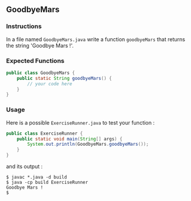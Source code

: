 ## GoodbyeMars

### Instructions

In a file named `GoodbyeMars.java` write a function `goodbyeMars` that returns the string 'Goodbye Mars !'.

### Expected Functions

```java
public class GoodbyeMars {
    public static String goodbyeMars() {
        // your code here
    }
}
```

### Usage

Here is a possible `ExerciseRunner.java` to test your function :

```java
public class ExerciseRunner {
    public static void main(String[] args) {
        System.out.println(GoodbyeMars.goodbyeMars());
    }
}
```

and its output :

```shell
$ javac *.java -d build
$ java -cp build ExerciseRunner
Goodbye Mars !
$
```
